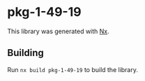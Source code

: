 # pkg-1-49-19

This library was generated with [Nx](https://nx.dev).

## Building

Run `nx build pkg-1-49-19` to build the library.
